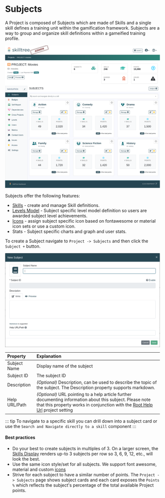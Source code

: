 # Subjects

A Project is composed of Subjects which are made of Skills and a single skill defines a training unit within the gamification framework. 
Subjects are a way to group and organize skill definitions within a gameified training profile. 

![SkillTree Dashboard Subjects](../../screenshots/admin/page-subjects.png)

Subjects offer the following features: 

- [Skills](/dashboard/user-guide/skills.html) - create and manage Skill definitions.
- [Levels Model](/dashboard/user-guide/levels.html) - Subject specific level model definition so users are awarded subject level achievements.
- [Icons](/dashboard/user-guide/icons.html) - assign subject specific icon based on fontawesome or material icon sets or use a custom icon. 
- Stats - Subject specific charts and graph and user stats. 
 
To create a Subject navigate to ``Project -> Subjects`` and then click the ``Subject +`` button.

![SkillTree New Subject](../../screenshots/admin/modal-subjects-new_subject.png)

| Property | Explanation | 
|:------- |:----------- | 
| Subject Name | Display name of the subject |
| Subject ID | The subject ID |
| Description | *(Optional)* Description, can be used to describe the topic of the subject. The Description property supports markdown.
| Help URL/Path | *(Optional)* URL pointing to a help article further documenting information about this subject. Please note that this property works in conjunction with the [Root Help Url](/dashboard/user-guide/projects.html#setting-root-help-url) project setting|

::: tip
To navigate to a specific skill you can drill down into a subject card or use the ``Search and Navigate directly to a skill`` component
:::


#### Best practices   
- Do your best to create subjects in multiples of 3. On a larger screen, the [Skills Display](/skills-client/#skills-display) renders up-to 3 subjects per row so 3, 6, 9, 12, etc., will look the best.
- Use the same icon style/set for all subjects. We support font awesome, material and custom [icons](/dashboard/user-guide/icons.html) 
- Strive for each subject to have a similar number of points. The ``Project -> Subjects`` page shows subject cards and each card exposes the ``Points %`` which reflects the subject's percentage of the total available Project points. 
